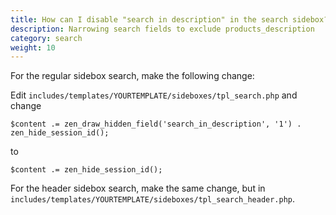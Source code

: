```yaml
---
title: How can I disable "search in description" in the search sidebox?
description: Narrowing search fields to exclude products_description 
category: search 
weight: 10
---
```


For the regular sidebox search, make the following change: 

Edit `includes/templates/YOURTEMPLATE/sideboxes/tpl_search.php` and change 

```
$content .= zen_draw_hidden_field('search_in_description', '1') . zen_hide_session_id();
```

to

```
$content .= zen_hide_session_id();
```

For the header sidebox search, make the same change, but in `includes/templates/YOURTEMPLATE/sideboxes/tpl_search_header.php`. 

